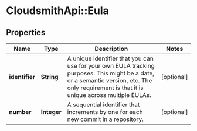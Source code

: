 # CloudsmithApi::Eula

## Properties
Name | Type | Description | Notes
------------ | ------------- | ------------- | -------------
**identifier** | **String** | A unique identifier that you can use for your own EULA tracking purposes. This might be a date, or a semantic version, etc. The only requirement is that it is unique across multiple EULAs. | [optional] 
**number** | **Integer** | A sequential identifier that increments by one for each new commit in a repository. | [optional] 


